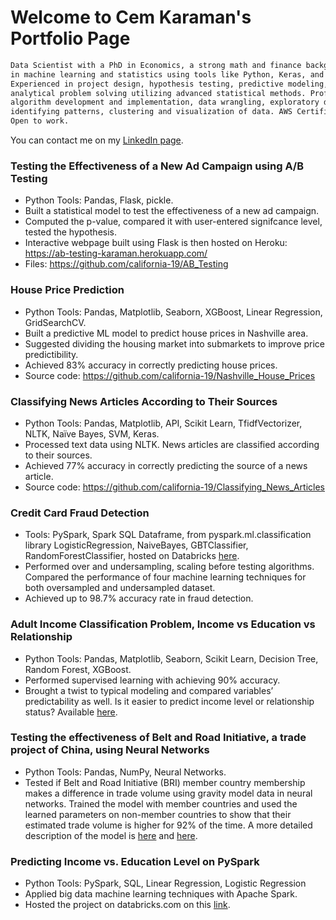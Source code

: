 # Welcome to Cem Karaman's Portfolio Page
```markdown
Data Scientist with a PhD in Economics, a strong math and finance background, and experience 
in machine learning and statistics using tools like Python, Keras, and MATLAB. 
Experienced in project design, hypothesis testing, predictive modeling, and 
analytical problem solving utilizing advanced statistical methods. Proficient in 
algorithm development and implementation, data wrangling, exploratory data analysis, 
identifying patterns, clustering and visualization of data. AWS Certified Cloud Practitioner.
Open to work.
```
You can contact me on my [LinkedIn page](https://www.linkedin.com/in/cemkaraman/).

### Testing the Effectiveness of a New Ad Campaign using A/B Testing
-	Python Tools: Pandas, Flask, pickle.
-	Built a statistical model to test the effectiveness of a new ad campaign.
-	Computed the p-value, compared it with user-entered signifcance level, tested the hypothesis.
-	Interactive webpage built using Flask is then hosted on Heroku: https://ab-testing-karaman.herokuapp.com/
-	Files: https://github.com/california-19/AB_Testing

### House Price Prediction
-	Python Tools: Pandas, Matplotlib, Seaborn, XGBoost, Linear Regression, GridSearchCV.
-	Built a predictive ML model to predict house prices in Nashville area.
-	Suggested dividing the housing market into submarkets to improve price predictibility.
-	Achieved 83% accuracy in correctly predicting house prices.
-	Source code: https://github.com/california-19/Nashville_House_Prices

### Classifying News Articles According to Their Sources
-	Python Tools: Pandas, Matplotlib, API, Scikit Learn, TfidfVectorizer, NLTK, Naïve Bayes, SVM, Keras.
-	Processed text data using NLTK. News articles are classified according to their sources.
-	Achieved 77% accuracy in correctly predicting the source of a news article.
-	Source code: https://github.com/california-19/Classifying_News_Articles

### Credit Card Fraud Detection
- Tools: PySpark, Spark SQL Dataframe, from pyspark.ml.classification library LogisticRegression, NaiveBayes, GBTClassifier, RandomForestClassifier, hosted on Databricks [here](https://databricks-prod-cloudfront.cloud.databricks.com/public/4027ec902e239c93eaaa8714f173bcfc/1036967690196085/1546339980562946/5353975428490315/latest.html).
- Performed over and undersampling, scaling before testing algorithms. Compared the performance of four machine learning techniques for both oversampled and undersampled dataset.
- Achieved up to 98.7% accuracy rate in fraud detection.

### Adult Income Classification Problem, Income vs Education vs Relationship
-	Python Tools: Pandas, Matplotlib, Seaborn, Scikit Learn, Decision Tree, Random Forest, XGBoost.
-	Performed supervised learning with achieving 90% accuracy.
-	Brought a twist to typical modeling and compared variables’ predictability as well. Is it easier to predict income level or relationship status? Available [here](https://github.com/california-19/Adult_Income).

### Testing the effectiveness of Belt and Road Initiative, a trade project of China, using Neural Networks
-	Python Tools: Pandas, NumPy, Neural Networks.
-	Tested if Belt and Road Initiative (BRI) member country membership makes a difference in trade volume using gravity model data in neural networks. Trained the model with member countries and used the learned parameters on non-member countries to show that their estimated trade volume is higher for 92% of the time. A more detailed description of the model is [here](https://www.cemkaraman.com/) and [here](https://github.com/california-19/BRI_testing_with_Gravity_Model).

### Predicting Income vs. Education Level on PySpark
-	Python Tools: PySpark, SQL, Linear Regression, Logistic Regression
-	Applied big data machine learning techniques with Apache Spark.
-	Hosted the project on databricks.com on this [link](https://databricks-prod-cloudfront.cloud.databricks.com/public/4027ec902e239c93eaaa8714f173bcfc/1036967690196085/532742916882471/5353975428490315/latest.html).
